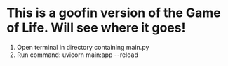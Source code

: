 # This is a goofin version of the Game of Life. Will see where it goes!

1. Open terminal in directory containing main.py
2. Run command: uvicorn main:app --reload